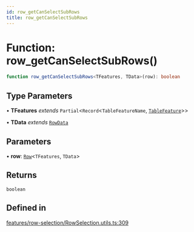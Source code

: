 ```yaml
---
id: row_getCanSelectSubRows
title: row_getCanSelectSubRows
---
```


# Function: row\_getCanSelectSubRows()

```ts
function row_getCanSelectSubRows<TFeatures, TData>(row): boolean
```

## Type Parameters

• **TFeatures** *extends* `Partial`\<`Record`\<`TableFeatureName`, [`TableFeature`](../interfaces/tablefeature.md)\>\>

• **TData** *extends* [`RowData`](../type-aliases/rowdata.md)

## Parameters

• **row**: [`Row`](../type-aliases/row.md)\<`TFeatures`, `TData`\>

## Returns

`boolean`

## Defined in

[features/row-selection/RowSelection.utils.ts:309](https://github.com/TanStack/table/blob/main/packages/table-core/src/features/row-selection/RowSelection.utils.ts#L309)
